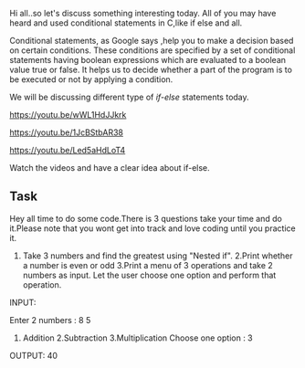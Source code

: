 Hi all..so let's discuss something interesting today. All of you may have heard and used conditional statements in C,like if else and all.

Conditional statements, as Google says ,help you to make a decision based on certain conditions. These conditions are specified by a set of conditional statements having boolean expressions which are evaluated to a boolean value true or false. It  helps us to decide whether a part of the program is to be executed or not by applying a condition.

We will be discussing different type of *if-else* statements today.

https://youtu.be/wWL1HdJJkrk

https://youtu.be/1JcBStbAR38

https://youtu.be/Led5aHdLoT4

Watch the videos and have a clear idea about if-else.

## Task

Hey all time to do some code.There is 3 questions take your time and do it.Please note that you wont get into track and love coding until you practice it.
1. Take 3 numbers and find the greatest using "Nested if".
2.Print whether a number is even or odd
3.Print a menu of 3 operations and take 2 numbers as input. Let the user choose one option and perform that operation.


INPUT:

Enter 2 numbers : 8 5

1. Addition
2.Subtraction
3.Multiplication
Choose one option : 3

OUTPUT:
40
